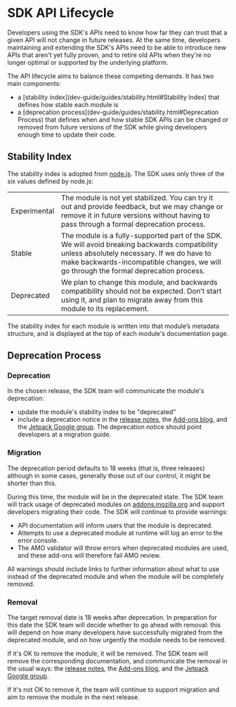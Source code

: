 <!-- This Source Code Form is subject to the terms of the Mozilla Public
   - License, v. 2.0. If a copy of the MPL was not distributed with this
   - file, You can obtain one at http://mozilla.org/MPL/2.0/. -->

# SDK API Lifecycle #

Developers using the SDK's APIs need to know how far they can trust that
a given API will not change in future releases. At the same time, developers
maintaining and extending the SDK's APIs need to be able to introduce new
APIs that aren't yet fully proven, and to retire old APIs when they're
no longer optimal or supported by the underlying platform.

The API lifecycle aims to balance these competing demands. It has two
main components:

* a [stability index](dev-guide/guides/stability.html#Stability Index)
that defines how stable each module is
* a [deprecation process](dev-guide/guides/stability.html#Deprecation Process)
that defines when and how stable SDK APIs can be changed or removed from
future versions of the SDK while giving developers enough time to update
their code.

## Stability Index ##

The stability index is adopted from
[node.js](http://nodejs.org/api/documentation.html#documentation_stability_index).
The SDK uses only three of the six values defined by node.js:

<table>
  <tr>
    <td>Experimental</td>
    <td>The module is not yet stabilized.
You can try it out and provide feedback, but we may change or remove
it in future versions without having to pass through a formal
deprecation process.</td>
  </tr>
  <tr>
    <td>Stable</td>
    <td>The module is a fully-supported part of
the SDK. We will avoid breaking backwards compatibility unless absolutely
necessary. If we do have to make backwards-incompatible changes, we will
go through the formal deprecation process.</td>
  </tr>
  <tr>
    <td>Deprecated</td>
    <td>We plan to change this module, and backwards compatibility
should not be expected. Don’t start using it, and plan to migrate away from
this module to its replacement.</td>
  </tr>
</table>

The stability index for each module is written into that module’s
metadata structure, and is displayed at the top of each module's
documentation page.

## Deprecation Process ##

### Deprecation ###

In the chosen release, the SDK team will communicate the module's deprecation:

* update the module's stability index to be "deprecated"
* include a deprecation notice in the
[release notes](https://wiki.mozilla.org/Labs/Jetpack/Release_Notes),
the [Add-ons blog](https://blog.mozilla.org/addons/), and the
[Jetpack Google group](https://groups.google.com/forum/?fromgroups#!forum/mozilla-labs-jetpack).
The deprecation notice should point developers at a migration guide.

### Migration ###

The deprecation period defaults to 18 weeks (that is, three releases)
although in some cases, generally those out of our control, it might
be shorter than this.

During this time, the module will be in the deprecated state. The SDK
team will track usage of deprecated modules on
[addons.mozilla.org](https://addons.mozilla.org/en-US/firefox/) and support
developers migrating their code. The SDK will continue to provide warnings:

* API documentation will inform users that the module is deprecated.
* Attempts to use a deprecated module at runtime will log an error to
the error console.
* The AMO validator will throw errors when deprecated modules are used,
and these add-ons will therefore fail AMO review.

All warnings should include links to further information about what to
use instead of the deprecated module and when the module will be completely
removed.

### Removal ###

The target removal date is 18 weeks after deprecation. In preparation for
this date the SDK team will decide whether to go ahead with removal: this
will depend on how many developers have successfully migrated from the
deprecated module, and on how urgently the module needs to be removed.

If it's OK to remove the module, it will be removed. The SDK team will
remove the corresponding documentation, and communicate the removal in
the usual ways: the [release notes](https://wiki.mozilla.org/Labs/Jetpack/Release_Notes),
the [Add-ons blog](https://blog.mozilla.org/addons/), and the
[Jetpack Google group](https://groups.google.com/forum/?fromgroups#!forum/mozilla-labs-jetpack).

If it's not OK to remove it, the team will continue to support migration
and aim to remove the module in the next release.
